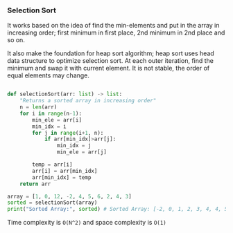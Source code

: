 ### Selection Sort

It works based on the idea of find the min-elements and put in the array in increasing order; first minimum in first place, 2nd minimum in 2nd place and so on.

It also make the foundation for heap sort algorithm; heap sort uses head data structure to optimize selection sort.
At each outer iteration, find the minimum and swap it with current element.
It is not stable, the order of equal elements may change.

```py

def selectionSort(arr: list) -> list:
    "Returns a sorted array in increasing order"
    n = len(arr)
    for i in range(n-1):
        min_ele = arr[i]
        min_idx = i
        for j in range(i+1, n):
            if arr[min_idx]>arr[j]:
                min_idx = j
                min_ele = arr[j]

        temp = arr[i]
        arr[i] = arr[min_idx]
        arr[min_idx] = temp
    return arr

array = [1, 0, 12, -2, 4, 5, 6, 2, 4, 3]
sorted = selectionSort(array)
print("Sorted Array:", sorted) # Sorted Array: [-2, 0, 1, 2, 3, 4, 4, 5, 6, 12]
```

Time complexity is `O(N^2)` and space complexity is `O(1)`
